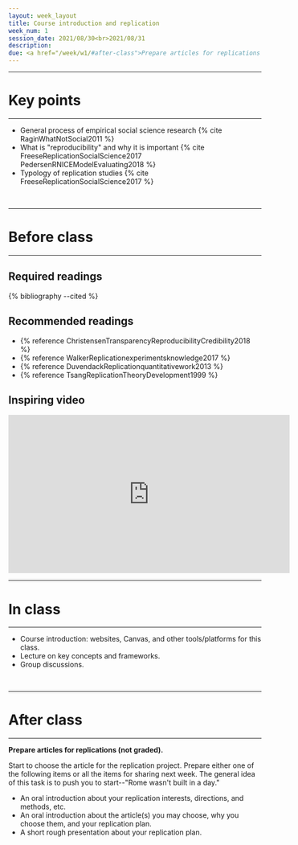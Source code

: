 ```yaml
---
layout: week_layout
title: Course introduction and replication
week_num: 1
session_date: 2021/08/30<br>2021/08/31
description:
due: <a href="/week/w1/#after-class">Prepare articles for replications (n.g.)</a>
---
```


---
# Key points
---

- General process of empirical social science research {% cite RaginWhatNotSocial2011 %}
- What is "reproducibility" and why it is important {% cite FreeseReplicationSocialScience2017 PedersenRNICEModelEvaluating2018 %}
- Typology of replication studies {% cite FreeseReplicationSocialScience2017 %}

<br>

---
# Before class
---

## Required readings

{% bibliography --cited %}

## Recommended readings

- {% reference ChristensenTransparencyReproducibilityCredibility2018 %}
- {% reference WalkerReplicationexperimentsknowledge2017 %}
- {% reference DuvendackReplicationquantitativework2013 %}
- {% reference TsangReplicationTheoryDevelopment1999 %}

## Inspiring video

<iframe width="560" height="315" src="https://www.youtube.com/embed/arj7oStGLkU" title="YouTube video player" frameborder="0" allow="accelerometer; autoplay; clipboard-write; encrypted-media; gyroscope; picture-in-picture" allowfullscreen></iframe>

<br>

---
# In class
---

- Course introduction: websites, Canvas, and other tools/platforms for this class.
- Lecture on key concepts and frameworks.
- Group discussions.

<br>

---
# After class
---

**Prepare articles for replications (not graded).**

Start to choose the article for the replication project. Prepare either one of the following items or all the items for sharing next week. The general idea of this task is to push you to start--"Rome wasn't built in a day."

- An oral introduction about your replication interests, directions, and methods, etc.
- An oral introduction about the article(s) you may choose, why you choose them, and your replication plan.
- A short rough presentation about your replication plan.
